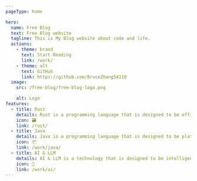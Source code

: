 ```yaml
---
pageType: home

hero:
  name: Free Blog
  text: Free Blog website
  tagline: This is My Blog website about code and life.
  actions:
    - theme: brand
      text: Start Reading
      link: /work/
    - theme: alt
      text: GitHub
      link: https://github.com/BruceZhang54110
  image:
    src: /free-blog/free-blog-logo.png

    alt: Logo
features:
  - title: Rust
    details: Rust is a programming language that is designed to be efficient, safe, and concurrent.
    icon: 🗃
    link: /rust/
  - title: Java
    details: Java is a programming language that is designed to be platform-independent, object-oriented, and secure.
    icon: 📦
    link: /work/java/
  - title: AI & LLM
    details: AI & LLM is a technology that is designed to be intelligent and capable of learning and reasoning.
    icon: 🎨
    link: /work/ai/
---
```

